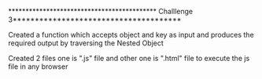 *******************************************  Challlenge 3**************************************

Created a function which accepts object and key as input and produces the required output by traversing the Nested Object 

Created 2 files one is ".js" file and other one is ".html" file to execute the js file in any browser 

